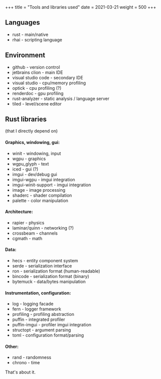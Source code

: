 +++
title = "Tools and libraries used"
date = 2021-03-21
weight = 500
+++

## Languages
- rust - main/native
- rhai - scripting language

## Environment
- github - version control
- jetbrains clion - main IDE
- visual studio code - secondary IDE
- visual studio - cpu/memory profiling
- optick - cpu profiling (?)
- renderdoc - gpu profiling
- rust-analyzer - static analysis / language server
- tiled - level/scene editor

## Rust libraries
(that I directly depend on)  

#### Graphics, windowing, gui:
- winit - windowing, input
- wgpu - graphics
- wgpu_glyph - text
- iced - gui (?)
- imgui - dev/debug gui
- imgui-wgpu - imgui integration
- imgui-winit-support - imgui integration
- image - image processing
- shaderc - shader compilation
- palette - color manipulation

#### Architecture:
- rapier - physics
- laminar/quinn - networking (?)
- crossbeam - channels
- cgmath - math

#### Data:
- hecs - entity component system
- serde - serialization interface
- ron - serialization format (human-readable)
- bincode - serialization format (binary)
- bytemuck - data/bytes manipulation

#### Instrumentation, configuration:
- log - logging facade
- fern - logger framework
- profiling - profiling abstraction
- puffin - integrated profiler
- puffin-imgui - profiler imgui integration
- structopt - argument parsing
- toml - configuration format/parsing

#### Other:
- rand - randomness
- chrono - time
  
That's about it.

